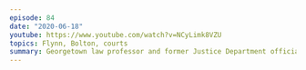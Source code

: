 ```yaml
---
episode: 84
date: "2020-06-18"
youtube: https://www.youtube.com/watch?v=NCyLimk8VZU
topics: Flynn, Bolton, courts
summary: Georgetown law professor and former Justice Department official
---
```

